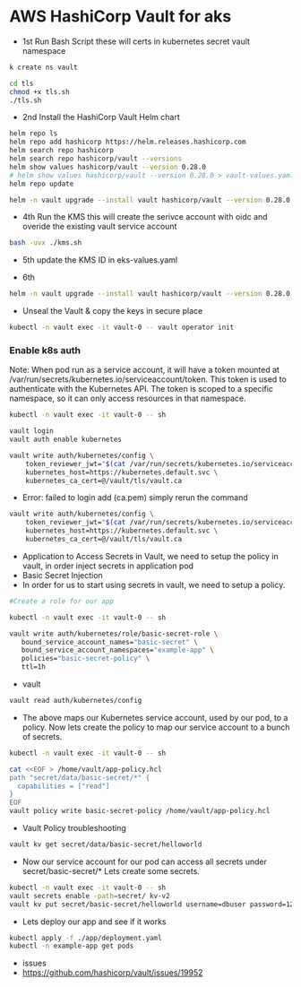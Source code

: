 # AWS HashiCorp Vault for aks

- 1st Run Bash Script these will certs in kubernetes secret vault namespace
```bash
k create ns vault

cd tls
chmod +x tls.sh
./tls.sh
```

- 2nd Install the HashiCorp Vault Helm chart
```bash
helm repo ls
helm repo add hashicorp https://helm.releases.hashicorp.com
helm search repo hashicorp
helm search repo hashicorp/vault --versions
helm show values hashicorp/vault --version 0.28.0
# helm show values hashicorp/vault --version 0.28.0 > vault-values.yaml
helm repo update

helm -n vault upgrade --install vault hashicorp/vault --version 0.28.0 --values eks-values.yaml --create-namespace --wait
```

- 4th Run the KMS this will create the serivce account with oidc and overide the existing vault service account
```bash
bash -uvx ./kms.sh
```

- 5th update the KMS ID in eks-values.yaml

- 6th 
```bash
helm -n vault upgrade --install vault hashicorp/vault --version 0.28.0 --values eks-values.yaml --create-namespace --wait 
```

- Unseal the Vault & copy the keys in secure place
```bash
kubectl -n vault exec -it vault-0 -- vault operator init
```

### Enable k8s auth

Note: When pod run as a service account, it will have a token mounted at /var/run/secrets/kubernetes.io/serviceaccount/token. This token is used to authenticate with the Kubernetes API. The token is scoped to a specific namespace, so it can only access resources in that namespace.

```bash
kubectl -n vault exec -it vault-0 -- sh

vault login
vault auth enable kubernetes

vault write auth/kubernetes/config \
    token_reviewer_jwt="$(cat /var/run/secrets/kubernetes.io/serviceaccount/token)" \
    kubernetes_host=https://kubernetes.default.svc \
    kubernetes_ca_cert=@/vault/tls/vault.ca
```

- Error: failed to login add (ca.pem) simply rerun the command
```bash
vault write auth/kubernetes/config \
    token_reviewer_jwt="$(cat /var/run/secrets/kubernetes.io/serviceaccount/token)" \
    kubernetes_host=https://kubernetes.default.svc \
    kubernetes_ca_cert=@/vault/tls/vault.ca
```
- Application to Access Secrets in Vault, we need to setup the policy in vault, in order inject secrets in application pod
- Basic Secret Injection
- In order for us to start using secrets in vault, we need to setup a policy.

```bash
#Create a role for our app

kubectl -n vault exec -it vault-0 -- sh 

vault write auth/kubernetes/role/basic-secret-role \
   bound_service_account_names="basic-secret" \
   bound_service_account_namespaces="example-app" \
   policies="basic-secret-policy" \
   ttl=1h
```

- vault
```bash
vault read auth/kubernetes/config
```

- The above maps our Kubernetes service account, used by our pod, to a policy. Now lets create the policy to map our service account to a bunch of secrets.

```bash
kubectl -n vault exec -it vault-0 -- sh 

cat <<EOF > /home/vault/app-policy.hcl
path "secret/data/basic-secret/*" {
  capabilities = ["read"]
}
EOF
vault policy write basic-secret-policy /home/vault/app-policy.hcl
```

- Vault Policy troubleshooting
```bash
vault kv get secret/data/basic-secret/helloworld
```

- Now our service account for our pod can access all secrets under secret/basic-secret/* Lets create some secrets.

```bash
kubectl -n vault exec -it vault-0 -- sh 
vault secrets enable -path=secret/ kv-v2
vault kv put secret/basic-secret/helloworld username=dbuser password=12345678
```

- Lets deploy our app and see if it works
```bash
kubectl apply -f ./app/deployment.yaml
kubectl -n example-app get pods
```

- issues
- https://github.com/hashicorp/vault/issues/19952
